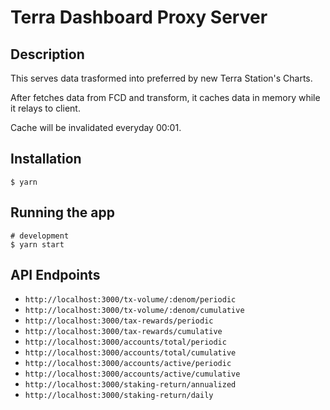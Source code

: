 # Terra Dashboard Proxy Server

## Description

This serves data trasformed into preferred by new Terra Station's Charts.

After fetches data from FCD and transform, it caches data in memory while it relays to client.

Cache will be invalidated everyday 00:01.

## Installation

```
$ yarn
```

## Running the app

```
# development
$ yarn start
```

## API Endpoints

- `http://localhost:3000/tx-volume/:denom/periodic`
- `http://localhost:3000/tx-volume/:denom/cumulative`
- `http://localhost:3000/tax-rewards/periodic`
- `http://localhost:3000/tax-rewards/cumulative`
- `http://localhost:3000/accounts/total/periodic`
- `http://localhost:3000/accounts/total/cumulative`
- `http://localhost:3000/accounts/active/periodic`
- `http://localhost:3000/accounts/active/cumulative`
- `http://localhost:3000/staking-return/annualized`
- `http://localhost:3000/staking-return/daily`
